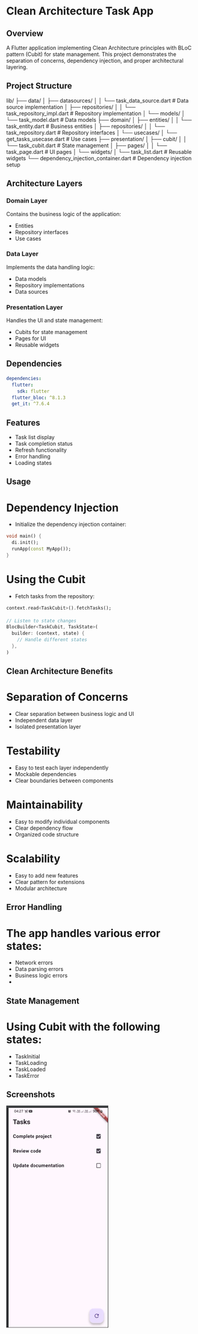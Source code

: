# Clean Architecture Task App

## Overview
A Flutter application implementing Clean Architecture principles with BLoC pattern (Cubit) for state management. This project demonstrates the separation of concerns, dependency injection, and proper architectural layering.

## Project Structure

lib/
├── data/
│ ├── datasources/
│ │ └── task_data_source.dart # Data source implementation
│ ├── repositories/
│ │ └── task_repository_impl.dart # Repository implementation
│ └── models/
│ └── task_model.dart # Data models
├── domain/
│ ├── entities/
│ │ └── task_entity.dart # Business entities
│ ├── repositories/
│ │ └── task_repository.dart # Repository interfaces
│ └── usecases/
│ └── get_tasks_usecase.dart # Use cases
├── presentation/
│ ├── cubit/
│ │ └── task_cubit.dart # State management
│ ├── pages/
│ │ └── task_page.dart # UI pages
│ └── widgets/
│ └── task_list.dart # Reusable widgets
└── dependency_injection_container.dart # Dependency injection setup


## Architecture Layers

### Domain Layer
Contains the business logic of the application:
- Entities
- Repository interfaces
- Use cases

### Data Layer
Implements the data handling logic:
- Data models
- Repository implementations
- Data sources

### Presentation Layer
Handles the UI and state management:
- Cubits for state management
- Pages for UI
- Reusable widgets

## Dependencies

```yaml
dependencies:
  flutter:
    sdk: flutter
  flutter_bloc: ^8.1.3
  get_it: ^7.6.4
```

## Features
- Task list display
- Task completion status
- Refresh functionality
- Error handling
- Loading states

## Usage
# Dependency Injection
- Initialize the dependency injection container:
    
```dart
void main() {
  di.init();
  runApp(const MyApp());
}

```
# Using the Cubit
- Fetch tasks from the repository:

```dart
context.read<TaskCubit>().fetchTasks();

// Listen to state changes
BlocBuilder<TaskCubit, TaskState>(
  builder: (context, state) {
    // Handle different states
  },
)
``` 

## Clean Architecture Benefits
# Separation of Concerns
- Clear separation between business logic and UI
- Independent data layer
- Isolated presentation layer

# Testability
- Easy to test each layer independently
- Mockable dependencies
- Clear boundaries between components

# Maintainability
- Easy to modify individual components
- Clear dependency flow
- Organized code structure

# Scalability
- Easy to add new features
- Clear pattern for extensions
- Modular architecture

## Error Handling
# The app handles various error states:
- Network errors
- Data parsing errors
- Business logic errors
- 
## State Management
# Using Cubit with the following states:
- TaskInitial
- TaskLoading
- TaskLoaded
- TaskError

## Screenshots
![img.png](app_screen_shoot.png)